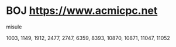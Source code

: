 # BOJ https://www.acmicpc.net
misule

1003, 1149, 1912, 2477, 2747, 6359, 8393, 10870, 10871, 11047, 11052

